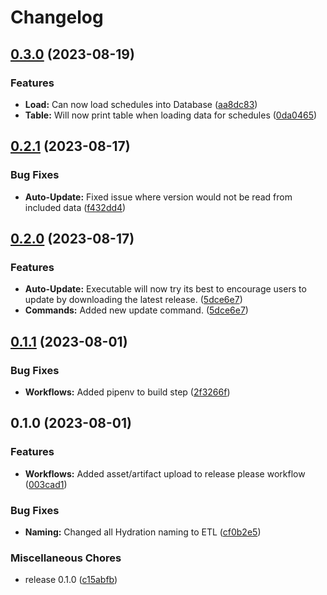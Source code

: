 # Changelog

## [0.3.0](https://github.com/Evanlab02/Lyzer-ETL/compare/v0.2.1...v0.3.0) (2023-08-19)


### Features

* **Load:** Can now load schedules into Database ([aa8dc83](https://github.com/Evanlab02/Lyzer-ETL/commit/aa8dc8392535b71a1872673529c2b77b750830d1))
* **Table:** Will now print table when loading data for schedules ([0da0465](https://github.com/Evanlab02/Lyzer-ETL/commit/0da046510cf25f892cd7218b70c4c1ed2096bbe4))

## [0.2.1](https://github.com/Evanlab02/Lyzer-ETL/compare/v0.2.0...v0.2.1) (2023-08-17)


### Bug Fixes

* **Auto-Update:** Fixed issue where version would not be read from included data ([f432dd4](https://github.com/Evanlab02/Lyzer-ETL/commit/f432dd415c65fbacb623df948c6f25edcd62f8f9))

## [0.2.0](https://github.com/Evanlab02/Lyzer-ETL/compare/v0.1.1...v0.2.0) (2023-08-17)


### Features

* **Auto-Update:** Executable will now try its best to encourage users to update by downloading the latest release. ([5dce6e7](https://github.com/Evanlab02/Lyzer-ETL/commit/5dce6e79aad50214e91f99026bcced847494e6d0))
* **Commands:** Added new update command. ([5dce6e7](https://github.com/Evanlab02/Lyzer-ETL/commit/5dce6e79aad50214e91f99026bcced847494e6d0))

## [0.1.1](https://github.com/Evanlab02/Lyzer-ETL/compare/v0.1.0...v0.1.1) (2023-08-01)


### Bug Fixes

* **Workflows:** Added pipenv to build step ([2f3266f](https://github.com/Evanlab02/Lyzer-ETL/commit/2f3266f854c4039c082e7766c4db809c64524ff9))

## 0.1.0 (2023-08-01)


### Features

* **Workflows:** Added asset/artifact upload to release please workflow ([003cad1](https://github.com/Evanlab02/Lyzer-ETL/commit/003cad1f4e73a5243b9645e525800fd168f82b39))


### Bug Fixes

* **Naming:** Changed all Hydration naming to ETL ([cf0b2e5](https://github.com/Evanlab02/Lyzer-ETL/commit/cf0b2e5b4e2ee7b65997dd2295690b43778d2a89))


### Miscellaneous Chores

* release 0.1.0 ([c15abfb](https://github.com/Evanlab02/Lyzer-ETL/commit/c15abfb1423b877b1297754a86d667ac8aa2f646))

